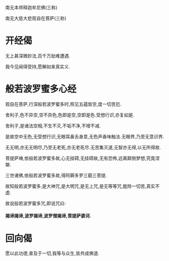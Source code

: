 南无本师释迦牟尼佛(三称)

南无大慈大悲观自在菩萨(三称)
# 开经偈
无上甚深微妙法,百千万劫难遭遇.

我今见闻得受持,愿解如来真实义.
# 般若波罗蜜多心经
观自在菩萨,行深般若波罗蜜多时,照见五蕴皆空,度一切苦厄.

舍利子,色不异空,空不异色,色即是空,空即是色.受想行识,亦复如是.

舍利子,是诸法空相,不生不灭,不垢不净,不增不减.

是故空中无色,无受想行识,无眼耳鼻舌身意,无色声香味触法.无眼界,乃至无意识界.

无无明,亦无无明尽,乃至无老死,亦无老死尽.无苦集灭道,无智亦无得,以无所得故.

菩提萨埵,依般若波罗蜜多故,心无挂碍,无挂碍故,无有恐怖,远离颠倒梦想,究竟涅槃.

三世诸佛,依般若波罗蜜多故,得阿耨多罗三藐三菩提.

故知般若波罗蜜多,是大神咒,是大明咒,是无上咒,是无等等咒,能除一切苦,真实不虚.

故说般若波罗蜜多咒,即说咒曰:

#### 揭谛揭谛,波罗揭谛,波罗僧揭谛,菩提萨婆诃.

# 回向偈
愿以此功德,普及于一切,我等与众生,皆共成佛道.
